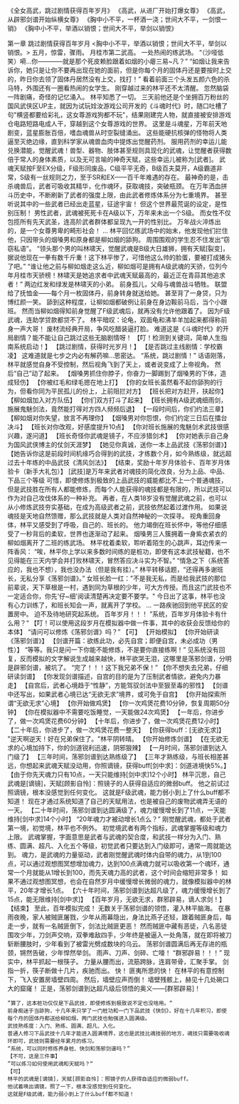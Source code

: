 《全女高武，跳过剧情获得百年岁月》
《高武，从进厂开始打爆女尊》
《高武，从辟邪剑谱开始纵横女尊》
《胸中小不平，一杯酒一浇；世间大不平，一剑恨一销》
《胸中小不平，举酒以销恨；世间大不平，举剑以销恨》

第一章 跳过剧情获得百年岁月
    <胸中小不平，举酒以销恨；世间大不平，举剑以销恨。>
    五月，惊雷，骤雨。
    月桂市第二武高。
    一处热闹的练武场。
    “（沙哑低笑）嗬...你————就是那个死皮赖脸跟着如烟的小瘪三易~凡？”
    “如烟让我来告诉你，她只是让你不要再出现在她的面前，但是你每个月的固体丹还是要按时上交的，昨日你去领了固体丹居然没有上交，找打！”
    看着前面三个头发五颜六色的杀马特，外围还有一圈看热闹的女学生。
    刚穿越过来的林平还不太清醒。
    忽然脑袋一阵剧痛，奇怪的记忆涌入。
    林平知悉了一切。
    三天前他还是个坐拥百万粉丝的国风武侠区UP主，就因为试玩姾汝游戏公司开发的《斗魂时代》时，随口吐槽了句"横竖都要给彩礼，这女尊游戏狗都不玩"，结果刚建完人物，就直接被安排游戏仓电路短路电成人干，穿越到这个女尊游戏的世界。
    这里是斗魂星，万年前天地剧变，蓝星膨胀百倍，嗜血魂兽从时空裂缝涌出。
    这些能硬抗核弹的怪物将人类逼至灭绝边缘，直到科学家从魂兽血肉中提炼出觉醒药剂。
    服用药剂的幸运儿能兑换潜能，觉醒武魂！兽型、器物、肢体甚至规则具现化的武魂，让觉醒者获得数倍于常人的身体素质，以及无可言喻的神奇天赋，这些幸运儿被称为[武者]。
    武魂天赋按F至EX分级，F级形同废品，C级平平无奇，B级百夫莫开，A级霸道非常，S级有一丝规则之力，至于SR和EX——百千年难遇的存在。
    最神奇的是，击杀魂兽后，武者可吸收其精华，化作魂环，获取魂技，突破瓶颈。
    在万年洒血拼斗历史中，不断刷新了武者的强度上限，由此武者修炼体系分为七重境界。
    甚至听说其中的一些武者已经出走蓝星，征途宇宙！
    但这个世界最荒诞的设定，是性别压制！
    男性武者，武魂被死死卡在A级以下，万年来未出一个S级。
    而女性不仅包揽所有先天武圣，连高阶武者群体都呈现九一开的性别比。
    万年战火淬炼出的，是一个女尊男卑的畸形社会！
    ...
    林平回忆练武场中的始末，他发现他们拦住他，只因带头的烟嗓男和原身都是柳如烟的舔狗。
    周围围观的学生忍不住发出“窃窃私语”。
    “领头那个男的叫林啸天，觉醒武魂是B级大日雄狮，拥有天赋[裂变]，据说他现在一拳有数千斤重！这下林平惨了，可惜他这么帅的脸蛋，要被打成猪头了吧。”
    “谁让他之前与柳如烟走这么近，柳如烟可是拥有A级武魂的天骄，位列今年月桂市天骄榜！林啸天是她追求者中武魂天赋最高的，最近正在青蒜其他追求者！”
    两边红发和绿发是林啸天的小弟。
    前身孤儿，父母与魂兽战斗牺牲。
    联盟给了抚恤金——每个月一枚固体丹，前身转身就送给她。
    甚至背了一身贷，只为博红颜一笑。
    舔到这种程度，让柳如烟都破例让前身在身边鞍前马后，当个小跟班。
    然而当柳如烟得知前身觉醒了F级武魂后，就再没有允许他跟着了。
    因为F级武魂，连助学贷款都贷不了。
    林平暗叹：论龟，双面龟和沸羊羊加起来都得称前身一声大哥！
    废材流经典开局，争风吃醋装逼打脸。
    难道这是《斗魂时代》的开局剧情？能不能让自己跳过这些无脑剧情呀！
    【叮！检测到关键词，简单人生指南系统启动！】
    【跳过剧情，获得时光岁月！】
    【是否跳过主线剧情：学校霸凌】
    这难道就是七步之内必有解药嘛...思密达。
    “系统，跳过剧情！”
    话语刚落，林平就感觉自身不受控制，然后视角飞到了天上，或者说变成了上帝视角。
    然后“自己”动了起来。
    【烟嗓男抓住你脖子，你奋力一脚踢到了烟嗓男的下体，造成轻伤】
    【你被红毛和绿毛摁在地上打】
    【你的女班长虽然看不起你舔狗的行为，但看你同为平民孤儿的份上，上前阻拦对方】
    【班长把对方赶开，扶起你】
    【柳如烟加入对方队伍】
    【你们双方打斗了起来】
    【班长拥有A级武魂细雨剑，施展鬼魅剑法，竟然能打得对方四人频频后退】
    【一段时间后，你们约法三章】
    【柳如烟对你失望，放言不再理你】
    【烟嗓男对你怨恨，你们约定三日后在擂台决斗】
    【班长对你改观，好感度提升10点】
    【你对班长施展的鬼魅剑术武技很感兴趣，遂问道】
    【班长奇怪你武魂是镜子，不应涉猎剑术】
    【你对她表示自己身为国风武侠博主的仗剑天涯梦】
    【她见你真诚，送你一本上品武技《荡邪剑谱》】
    【她告诉你这是前段时间机缘巧合得到的武技，才练数个月，如今熟练级，就远超过去十年练的中品武技《清风剑法》】
    【结束，奖励十年岁月体验卡、百年岁月体验卡（新手大礼包）】
    [武技]是万年来武者对魂技的简化改良，分为上品、中品、下品三个等级
    可惜，即使修炼到极致的上品武技的威能都比不上一个普通魂技，但是武技胜在所有人都能修炼，而每个人能获得的魂技都是有限的，所以武技可以作为对自己攻伐体系的一种补充。
    再者，在人类18岁没有觉醒武魂之前，也可以从小修炼武技夯实基础，在成为高级武者之前，武技依然起着过渡作用。
    如果说魂技是天地自然馈赠，那么武技就是人类对自然神秘的一次探寻。
    视角重回身体，林平又感受到了呼吸，自己的、班长的。
    他力竭倒在班长怀中，等他仔细感受了一秒背后的柔软，世界也逐渐动了起来。
    烟嗓男三人簇拥着一身紫衣紧衣的柳如烟离开了二班的练武场。
    林平枕着柔软，聆听着陌生的心跳声，耳边传来一阵香风：
    “唉，林平你上学以来多数时间练的是桩功，即使有这本武技秘籍，也不见得能在三天内学会并打败林啸天，冒然答应决斗实为不智。”
    “情急之下（系统答应的，我也不想），我也没办法（但是我有挂）。”
    林平转移话题，“还得再多谢班长，无私分享《荡邪剑谱》。”
    女班长脸一红："不是我无私，而是给我武技的那位前辈说，天下草根是一村，遇到同为草根的少年，可大方传授。而且这门武技也不一定适合你，你先'仔~细'阅读清楚再决定要不要学。"
    今日出了这事，林平也没有心力训练了，和班长知会一声，就离开了学校。
    ...
    一路疾驰回到他平民区的安置房中。
    迫不及待地研究起系统。
    百年岁月！！！
    ”系统，百年岁月体验卡有什么用？“
    【叮！可以使用这段岁月在模拟器中做一件事，其中的收获会反馈给你的本体】
    “请问可以修炼《荡邪剑谱》吗？”
    【可】
    【开始模拟】
    【你开始研读《荡邪剑谱》】
    【剑谱开篇：欲练此功，必先自宫；即便自宫，未必成功（男性）】
    “等等。我只是问一下你能不能修炼，不是要你直接练啊！”
    见系统没有回复，反而模拟的文字解说生成越来越快，林平欲哭无泪，这哪里是荡邪剑谱，分明是辟邪剑谱，被坑了。
    “完了！！！这下我兄弟不保！”
    【你不想失去兄弟，仔细研读剑谱】
    【你发现剑谱描述，自宫的目的是为了压制武者情欲，避免内力暴走】
    【自宫后，武者心境趋于“性静”，方能驾驭剑法中至狠至毒的邪性】
    【剑谱中还写出，如果武者心境已达“无欲无求”境界，或可免于自宫】
    【你开始探索所谓“无欲无求”心境】
    【你开始做鸡煲】
    【你一次鸡煲花费10分钟，恢复周期50分钟】
    【你在模拟器中不需要吃饭睡觉，一天能做24次鸡煲】
    【一年后，你进步了，做一次鸡煲花费60分钟】
    【十年后，你进步了，做一次鸡煲花费12小时】
    【二十年后，你进步了，做一次鸡煲花费一整天】
    【你获得buff：[无欲无求]】
    "逆天啊逆天！好在兄弟保住了。"林平阴转晴。
    【你开始修炼剑谱】
    【在无欲无求的心境加持下，你的剑道锐利迅速，阴邪狠辣】
    【一月时间，荡邪剑谱到达入门级了】
    【三年时间，荡邪剑谱到达熟练级了】
    【三年才熟练级，与班长相差甚远，你想起来武魂天赋没动用，你照谪镜，获得buff[剑中求]：剑道进境快5%。】
    【由于你先天魂力只有10点，一天只能维持[剑中求]12个小时】
    林平沉思，自己武魂是[谪镜]，天赋[顾影自怜]：照镜子的人获得自适应的微弱buff。
    他之前试过照谪镜，根本没感觉到任何变化。
    这就是F级武魂，能力弱小到上了什么buff都不知道！
    现在才通过系统知道了自己的天赋用法，也是被自己的废物武魂弄无语的一天。
    【二十年时间，荡邪剑谱到达圆满级了，魂力缓慢增长到了11点，一天能维持[剑中求]14个小时】
    “20年魂力才被动增长1点么？”
    刚觉醒武魂，都处于武者第一境，初觉境，林平也不例外。
    初觉境武者有两个指标，武魂掌握等级和魂力上限。
    武魂掌握，字面意思是武者与武魂的契合度，和武技一样分为入门、熟练、圆满、超凡、入化五个等级，初觉武者只要达到入门级即可，通常一周就能达到。
    魂力，是武魂的力量驱动，武者刚觉醒武魂时体内自带的魂力，从1到100点，可以通过观想图冥想增加魂力，达到100点满魂力就可以吸收第一个魂环，通常一个月就能从1增长到100，而先天魂力高的武者，这个时间会缩短非常多！
    如果不通过观想图冥想，也会在自然岁月中缓慢增长微弱的魂力，就像模拟器中的林平，20年才增长1点。
    【六十年时间，荡邪剑谱到达超凡级了，魂力缓慢增长到了15点，能无限维持[剑中求]】
    【百年岁月，无欲无求，群邪辟易，谪人求剑！】
    【结束】
    至此，百年模拟完成！
    无数关于荡邪剑谱的领悟，灌入林平脑海。
    在暴雨夜晚，家人被贼匪屠戮，少年从雨幕隐出，身法比燕子还轻，跟着贼匪身后，每走一步，就有一名贼匪倒下，剑法比贼匪更恶！
    然而贼匪中藏有恶徒，八名恶徒围攻少年，刀剑声交响，双拳难敌四手，少年终是被逼入一处角落，就在即将被刀斩断腰肢时，少年看到了被雷光劈成数块的乌云。
    荡邪剑谱圆满后再无存进的瓶颈，锵然告破，少年悍然举剑。
    雨声、刀声、剑碎、亡嚎！
    “群邪辟易！！！”
    现实中，林平抓起一根筷子。
    力量从腰而出，流筋跨脉，连肩带骨，汇聚手掌。
    剑指一折，筷子断做十几片，疾驰而出。
    快！
    匪夷所思的快！
    在林平的有意控制下，飞入安置房墙壁四周。
    然后，墙壁应声而倒！
    墙壁残骸上，赫见十几处碗口大的窟窿！
    正是，荡邪剑谱到达超凡级后领悟的奥义——[群邪辟易]！
    
    

    ”算了，这本桩功仅仅是下品武技，即使修炼到极致说不定也没啥用。“
    前身痴迷于当舔狗，十几年来只学了一门桩功和一门下品武技《快剑》，好在十几年积习，即使每个月的固体丹都送给柳如烟，两门武技也勉强进入圆满级。
    武技熟练度：入门、熟练、圆满、超凡、入化。
    普通人修习下品武技十几年才能进入圆满境界，这也是武技比魂技弱的地方，魂技只需要吸收魂环即可，武技则需要经年累月的练习。
    “系统，可以同时修炼养身桩、快剑和荡邪剑谱吗？”
    【不可，这是三件事】
    ”可以练习如何使用武魂和天赋吗？“
    【可】
    林平的武魂是[谪镜]，天赋[顾影自怜]：照镜子的人获得自适应的微弱buff。
    他试着唤出谪镜，照了一下，根本没感觉到任何变化。
    这就是F级武魂，能力弱小到上了什么buff都不知道！
    
    
